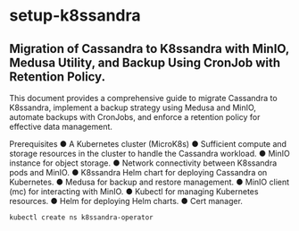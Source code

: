 # setup-k8ssandra
## Migration of Cassandra to K8ssandra with MinIO, Medusa Utility, and Backup Using CronJob with Retention Policy.

This document provides a comprehensive guide to migrate Cassandra to K8ssandra, implement a backup strategy using Medusa and MinIO, automate backups with CronJobs, and enforce a retention policy for effective data management.

Prerequisites
●	A Kubernetes cluster (MicroK8s)
●	Sufficient compute and storage resources in the cluster to handle the Cassandra workload.
●	MinIO instance for object storage.
●	Network connectivity between K8ssandra pods and MinIO.
●	K8ssandra Helm chart for deploying Cassandra on Kubernetes.
●	Medusa for backup and restore management.
●	MinIO client (mc) for interacting with MinIO.
●	Kubectl for managing Kubernetes resources.
●	Helm for deploying Helm charts.
●	Cert manager.


`kubectl create ns k8ssandra-operator`

